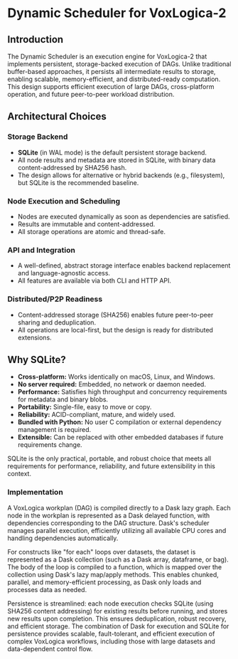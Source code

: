 # Dynamic Scheduler for VoxLogica-2

## Introduction

The Dynamic Scheduler is an execution engine for VoxLogica-2 that implements persistent, storage-backed execution of DAGs. Unlike traditional buffer-based approaches, it persists all intermediate results to storage, enabling scalable, memory-efficient, and distributed-ready computation. This design supports efficient execution of large DAGs, cross-platform operation, and future peer-to-peer workload distribution.

## Architectural Choices

### Storage Backend
- **SQLite** (in WAL mode) is the default persistent storage backend.
- All node results and metadata are stored in SQLite, with binary data content-addressed by SHA256 hash.
- The design allows for alternative or hybrid backends (e.g., filesystem), but SQLite is the recommended baseline.

### Node Execution and Scheduling
- Nodes are executed dynamically as soon as dependencies are satisfied.
- Results are immutable and content-addressed.
- All storage operations are atomic and thread-safe.

### API and Integration
- A well-defined, abstract storage interface enables backend replacement and language-agnostic access.
- All features are available via both CLI and HTTP API.

### Distributed/P2P Readiness
- Content-addressed storage (SHA256) enables future peer-to-peer sharing and deduplication.
- All operations are local-first, but the design is ready for distributed extensions.

## Why SQLite?

- **Cross-platform:** Works identically on macOS, Linux, and Windows.
- **No server required:** Embedded, no network or daemon needed.
- **Performance:** Satisfies high throughput and concurrency requirements for metadata and binary blobs.
- **Portability:** Single-file, easy to move or copy.
- **Reliability:** ACID-compliant, mature, and widely used.
- **Bundled with Python:** No user C compilation or external dependency management is required.
- **Extensible:** Can be replaced with other embedded databases if future requirements change.

SQLite is the only practical, portable, and robust choice that meets all requirements for performance, reliability, and future extensibility in this context.


### Implementation

A VoxLogica workplan (DAG) is compiled directly to a Dask lazy graph. Each node in the workplan is represented as a Dask delayed function, with dependencies corresponding to the DAG structure. Dask's scheduler manages parallel execution, efficiently utilizing all available CPU cores and handling dependencies automatically.

For constructs like "for each" loops over datasets, the dataset is represented as a Dask collection (such as a Dask array, dataframe, or bag). The body of the loop is compiled to a function, which is mapped over the collection using Dask's lazy map/apply methods. This enables chunked, parallel, and memory-efficient processing, as Dask only loads and processes data as needed.

Persistence is streamlined: each node execution checks SQLite (using SHA256 content addressing) for existing results before running, and stores new results upon completion. This ensures deduplication, robust recovery, and efficient storage. The combination of Dask for execution and SQLite for persistence provides scalable, fault-tolerant, and efficient execution of complex VoxLogica workflows, including those with large datasets and data-dependent control flow.